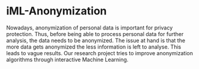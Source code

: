 # iML-Anonymization

Nowadays, anonymization of personal data is important for privacy protection. 
Thus, before being able to process personal data for further analysis, the
 data needs to be anonymized.
The issue at hand is that the more data gets anonymized the less information
 is left to analyse. This leads to vague results.
Our research project tries to improve anonymization algorithms through 
interactive Machine Learning. 